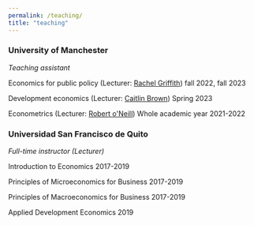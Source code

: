 ```yaml
---
permalink: /teaching/
title: "teaching"
---
```


### University of Manchester
<var>Teaching assistant</var>

Economics for public policy (Lecturer: [Rachel Griffith](https://www.rachelgriffith.org/)) fall 2022, fall 2023

Development economics (Lecturer: [Caitlin Brown](https://sites.google.com/site/caitbrownecon/)) Spring 2023


Econometrics (Lecturer: [Robert o'Neill](https://uk.linkedin.com/in/robert-o-neill-644a00107)) Whole academic year 2021-2022


### Universidad San Francisco de Quito

<var>Full-time instructor (Lecturer)</var>

Introduction to Economics  2017-2019

Principles of Microeconomics for Business  2017-2019

Principles of Macroeconomics for Business  2017-2019

Applied Development Economics  2019

